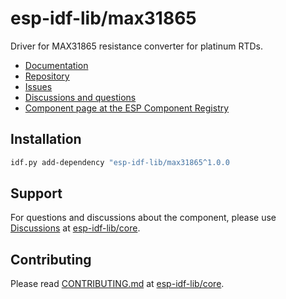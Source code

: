 # esp-idf-lib/max31865

Driver for MAX31865 resistance converter for platinum RTDs.

* [Documentation](https://esp-idf-lib.github.io/max31865/)
* [Repository](https://github.com/esp-idf-lib/max31865)
* [Issues](https://github.com/esp-idf-lib/max31865/issues)
* [Discussions and questions](https://github.com/esp-idf-lib/core/discussions)
* [Component page at the ESP Component Registry](https://components.espressif.com/components/esp-idf-lib/max31865)

## Installation

```sh
idf.py add-dependency "esp-idf-lib/max31865^1.0.0
```

## Support

For questions and discussions about the component, please use
[Discussions](https://github.com/esp-idf-lib/core/discussions)
at [esp-idf-lib/core](https://github.com/esp-idf-lib/core).

## Contributing

Please read [CONTRIBUTING.md](https://github.com/esp-idf-lib/core/blob/main/CONTRIBUTING.md)
at [esp-idf-lib/core](https://github.com/esp-idf-lib/core).
